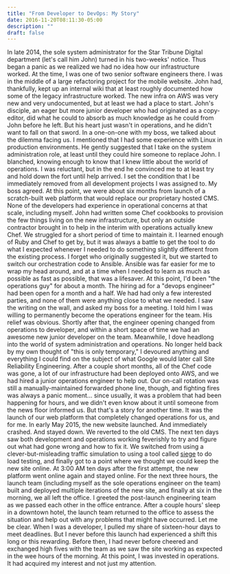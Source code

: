 ```yaml
---
title: "From Developer to DevOps: My Story"
date: 2016-11-20T08:11:30-05:00
description: ""
draft: false
---
```

In late 2014, the sole system administrator for the Star Tribune Digital
department (let's call him John) turned in his two-weeks' notice. Thus
began a panic as we realized we had no idea how our infrastructure
worked. At the time, I was one of two senior software engineers there. I
was in the middle of a large refactoring project for the mobile website.
John had, thankfully, kept up an internal wiki that at least roughly
documented how some of the legacy infrastructure worked. The new infra
on AWS was very new and very undocumented, but at least we had a place
to start. John's disciple, an eager but more junior developer who had
originated as a copy-editor, did what he could to absorb as much
knowledge as he could from John before he left. But his heart just
wasn't in operations, and he didn't want to fall on that sword. In a
one-on-one with my boss, we talked about the dilemma facing us. I
mentioned that I had some experience with Linux in production
environments. He gently suggested that I take on the system
administration role, at least until they could hire someone to replace
John. I blanched, knowing enough to know that I knew little about the
world of operations. I was reluctant, but in the end he convinced me to
at least try and hold down the fort until help arrived. I set the
condition that I be immediately removed from all development projects I
was assigned to. My boss agreed. At this point, we were about six months
from launch of a scratch-built web platform that would replace our
proprietary hosted CMS. None of the developers had experience in
operational concerns at that scale, including myself. John had written
some Chef cookbooks to provision the few things living on the new
infrastructure, but only an outside contractor brought in to help in the
interim with operations actually knew Chef. We struggled for a short
period of time to maintain it. I learned enough of Ruby and Chef to get
by, but it was always a battle to get the tool to do what I expected
whenever I needed to do something slightly different from the existing
process. I forget who originally suggested it, but we started to switch
our orchestration code to Ansible. Ansible was far easier for me to wrap
my head around, and at a time when I needed to learn as much as possible
as fast as possible, that was a lifesaver. At this point, I'd been
"the operations guy" for about a month. The hiring ad for a "devops
engineer" had been open for a month and a half. We had had only a few
interested parties, and none of them were anything close to what we
needed. I saw the writing on the wall, and asked my boss for a meeting.
I told him I was willing to permanently become the operations engineer
for the team. His relief was obvious. Shortly after that, the engineer
opening changed from operations to developer, and within a short space
of time we had an awesome new junior developer on the team. Meanwhile, I
dove headlong into the world of system administration and operations. No
longer held back by my own thought of "this is only temporary," I
devoured anything and everything I could find on the subject of what
Google would later call Site Reliability Engineering. After a couple
short months, all of the Chef code was gone, a lot of our infrastructure
had been deployed onto AWS, and we had hired a junior operations
engineer to help out. Our on-call rotation was still a
manually-maintained forwarded phone line, though, and fighting fires was
always a panic moment... since usually, it was a problem that had been
happening for hours, and we didn't even know about it until someone
from the news floor informed us. But that's a story for another time.
It was the launch of our web platform that completely changed operations
for us, and for me. In early May 2015, the new website launched. And
immediately crashed. And stayed down. We reverted to the old CMS. The
next ten days saw both development and operations working feverishly to
try and figure out what had gone wrong and how to fix it. We switched
from using a clever-but-misleading traffic simulation to using a tool
called [siege](https://www.joedog.org/siege-home/) to do load testing,
and finally got to a point where we thought we could keep the new site
online. At 3:00 AM ten days after the first attempt, the new platform
went online again and stayed online. For the next three hours, the
launch team (including myself as the sole operations engineer on the
team) built and deployed multiple iterations of the new site, and
finally at six in the morning, we all left the office. I greeted the
post-launch engineering team as we passed each other in the office
entrance. After a couple hours' sleep in a downtown hotel, the launch
team returned to the office to assess the situation and help out with
any problems that might have occurred. Let me be clear. When I was a
developer, I pulled my share of sixteen-hour days to meet deadlines. But
I never before this launch had experienced a shift this long or this
rewarding. Before then, I had never before cheered and exchanged high
fives with the team as we saw the site working as expected in the wee
hours of the morning. At this point, I was invested in operations. It
had acquired my interest and not just my attention.
